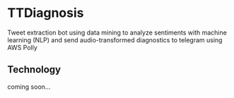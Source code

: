 # TTDiagnosis

Tweet extraction bot using data mining to analyze sentiments with machine learning (NLP) and send audio-transformed diagnostics to telegram using AWS Polly 

## Technology

coming soon...